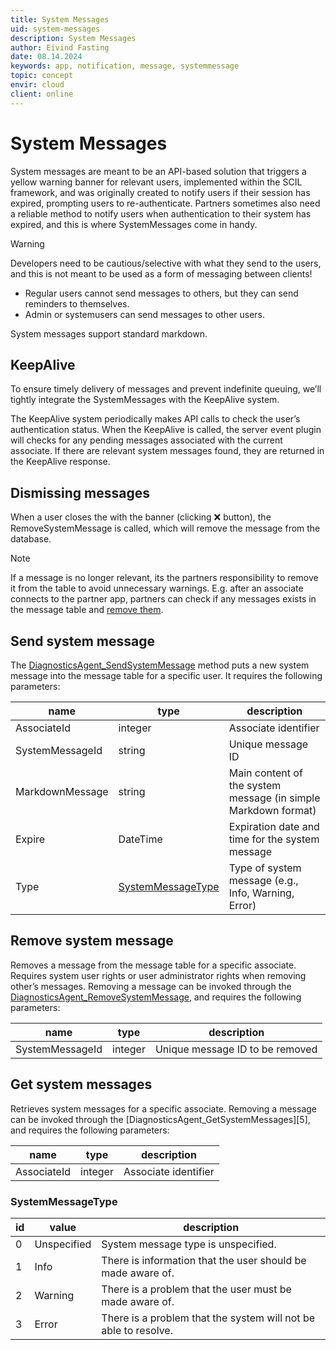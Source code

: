 ```yaml
---
title: System Messages
uid: system-messages
description: System Messages
author: Eivind Fasting
date: 08.14.2024
keywords: app, notification, message, systemmessage
topic: concept
envir: cloud
client: online
---
```


# System Messages

System messages are meant to be an API-based solution that triggers a yellow warning banner for relevant users, implemented within the SCIL framework, and was originally created to notify users if their session has expired, prompting users to re-authenticate.
Partners sometimes also need a reliable method to notify users when authentication to their system has expired, and this is where SystemMessages come in handy.

>[!WARNING]
>Developers need to be cautious/selective with what they send to the users, and this is not meant to be used as a form of messaging between clients!

* Regular users cannot send messages to others, but they can send reminders to themselves.
* Admin or systemusers can send messages to other users.

System messages support standard markdown.

## KeepAlive

To ensure timely delivery of messages and prevent indefinite queuing, we’ll tightly integrate the SystemMessages with the KeepAlive system.

The KeepAlive system periodically makes API calls to check the user’s authentication status.
When the KeepAlive is called, the server event plugin will checks for any pending messages associated with the current associate.
If there are relevant system messages found, they are returned in the KeepAlive response.

## Dismissing messages

When a user closes the with the banner (clicking ❌ button), the RemoveSystemMessage is called, which will remove the message from the database.

>[!NOTE]
>If a message is no longer relevant, its the partners responsibility to remove it from the table to avoid unnecessary warnings. E.g. after an associate connects to the partner app, partners can check if any messages exists in the message table and [remove them][1].

## Send system message

The [DiagnosticsAgent_SendSystemMessage][2] method puts a new system message into the message table for a specific user. It requires the following parameters:

| name | type | description |
| ---- | ---- | ----------- |
| AssociateId | integer | Associate identifier |
| SystemMessageId | string | Unique message ID |
| MarkdownMessage | string | Main content of the system message (in simple Markdown format) |
| Expire | DateTime | Expiration date and time for the system message |
| Type | [SystemMessageType][3] | Type of system message (e.g., Info, Warning, Error) |

## Remove system message

Removes a message from the message table for a specific associate.
Requires system user rights or user administrator rights when removing other’s messages.
Removing a message can be invoked through the [DiagnosticsAgent_RemoveSystemMessage][4], and requires the following parameters:

| name | type | description |
| ---- | ---- | ----------- |
| SystemMessageId | integer | Unique message ID to be removed |

## Get system messages

Retrieves system messages for a specific associate.
Removing a message can be invoked through the [DiagnosticsAgent_GetSystemMessages][5], and requires the following parameters:

| name | type | description |
| ---- | ---- | ----------- |
| AssociateId | integer | Associate identifier |

### SystemMessageType

| id | value | description |
| ------------- | ------------- |  ------------- |
| 0 | Unspecified | System message type is unspecified. |
| 1 | Info | There is information that the user should be made aware of. |
| 2 | Warning | There is a problem that the user must be made aware of. |
| 3 | Error | There is a problem that the system will not be able to resolve. |

<!-- Reference links -->
[1]: #removesystemmessage
[2]: www.vg.no
[3]: #systemmessagetype
[4]: www.vg.no
<!-- https://superofficenorge.sharepoint.com/:w:/r/sites/design/_layouts/15/Doc.aspx?sourcedoc=%7BD4594635-7AB3-4F32-B6B7-838B99883C90%7D&file=Tech%20Spec%20-%20yellow%20banner.docx&action=default&mobileredirect=true -->